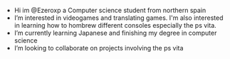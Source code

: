 - Hi im @Ezeroxp a Computer science student from northern spain
-  I’m interested in videogames and translating games. I'm also interested in learning how to hombrew different consoles especially the ps vita.
-  I’m currently learning Japanese and finishing my degree in computer science
-  I’m looking to collaborate on projects involving the ps vita

<!---
Ezeroxp/Ezeroxp is a ✨ special ✨ repository because its `README.md` (this file) appears on your GitHub profile.
You can click the Preview link to take a look at your changes.
--->

